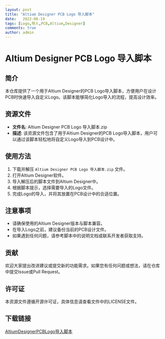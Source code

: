 ```yaml
---
layout: post
title: "Altium Designer PCB Logo 导入脚本"
date:   2022-06-19
tags: [Logo,导入,PCB,Altium,Designer]
comments: true
author: admin
---
```

# Altium Designer PCB Logo 导入脚本

## 简介

本仓库提供了一个用于Altium Designer的PCB Logo导入脚本，方便用户在设计PCB时快速导入自定义Logo。该脚本能够简化Logo导入的流程，提高设计效率。

## 资源文件

- **文件名**: Altium Designer PCB Logo 导入脚本.zip
- **描述**: 该资源文件包含了用于Altium Designer的PCB Logo导入脚本，用户可以通过该脚本轻松地将自定义Logo导入到PCB设计中。

## 使用方法

1. 下载并解压 `Altium Designer PCB Logo 导入脚本.zip` 文件。
2. 打开Altium Designer软件。
3. 导入解压后的脚本文件到Altium Designer中。
4. 根据脚本提示，选择需要导入的Logo文件。
5. 完成Logo的导入，并将其放置在PCB设计中的合适位置。

## 注意事项

- 请确保使用的Altium Designer版本与脚本兼容。
- 在导入Logo之前，建议备份当前的PCB设计文件。
- 如果遇到任何问题，请参考脚本中的说明文档或联系开发者获取支持。

## 贡献

欢迎大家提出改进建议或提交新的功能需求。如果您有任何问题或想法，请在仓库中提交Issue或Pull Request。

## 许可证

本资源文件遵循开源许可证，具体信息请查看文件中的LICENSE文件。

## 下载链接

[AltiumDesignerPCBLogo导入脚本](https://pan.quark.cn/s/21e0824ea0fb)